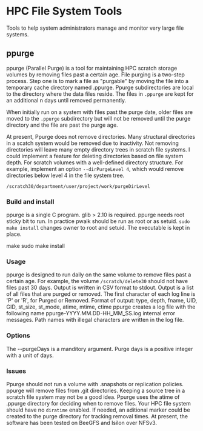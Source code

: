 # HPC File System Tools

Tools to help system administrators manage and monitor very large file systems.

## ppurge
ppurge (Parallel Purge) is a tool for maintaining HPC scratch storage volumes by removing files
past a certain age.
File purging is a two-step process. Step one is to mark a file as
"purgable" by moving the file into a temporary cache directory named .ppurge.
Ppurge subdirectories are local to the directory where the data files reside.
The files in `.ppurge` are kept for an additional n days until removed permanently.

When initially run on a system with files past the purge date, older files are moved to the `.ppurge` subdirectory but will not be removed until the purge directory and the file are past the purge age. 

At present, Ppurge does not remove directories. Many structural directories in a scatch system would be removed due to inactivity.
Not removing directories will leave many empty directory trees in
scratch file systems. I could implement a feature for deleting directories based on file system depth.
For scratch volumes with a well-defined directory
structure. For example, implement an option `--dirPurgeLevel 4`, which would remove directories below level 4 in the file system tree.

```/scratch30/department/user/project/work/purgeDirLevel```


### Build and install ###
ppurge is a single C program. glib > 2.10 is required. ppurge needs root sticky
bit to run. In practice pwalk should be run as root or as setuid. `sudo make install`
changes owner to root and setuid. The executable is kept in place.

make
sudo make install

### Usage ###
ppurge is designed to run daily on the same volume to remove files past a certain age. For example, the volume `/scratch/delete30` should not have files past 30 days.
Output is written in CSV format to stdout. Output is a list of all files that are purged or removed. The first character of each log line is 'P' or 'R', for Purged or Removed.
Format of output: type, depth, fname, UID, GID, st_size, st_mode, atime, mtime, ctime
ppurge creates a log file with the following name ppurge-YYYY.MM.DD-HH_MM_SS.log internal error messages.
Path names with illegal characters are written in the log file.


### Options
The --purgeDays is a manditory argument. Purge days is a positive integer with a unit of days.


### Issues
Ppurge should not run a volume with .snapshots or replication policies. ppurge will remove files from .git directories. Keeping a source tree in a  scratch file system may not be a good idea. Ppurge uses the atime of .ppurge directory for deciding when to remove files. Your HPC file system should have no `diratime` enabled. If needed, an aditional marker could be created to the purge directory for tracking removal times. At present, the software has been tested on BeeGFS and Isilon over NFSv3. 

